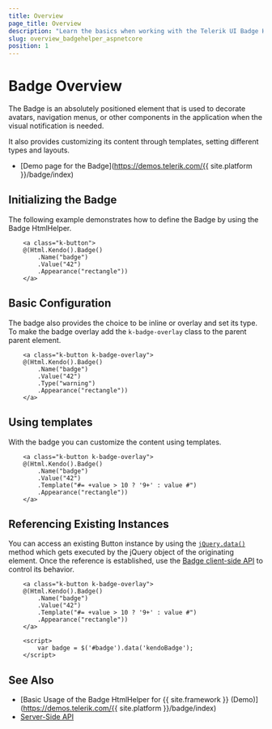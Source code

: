 ```yaml
---
title: Overview
page_title: Overview
description: "Learn the basics when working with the Telerik UI Badge HtmlHelper for {{ site.framework }}."
slug: overview_badgehelper_aspnetcore
position: 1
---
```


# Badge Overview

The Badge is an absolutely positioned element that is used to decorate avatars, navigation menus, or other components in the application when the visual notification is needed.

It also provides customizing its content through templates, setting different types and layouts.

* [Demo page for the Badge](https://demos.telerik.com/{{ site.platform }}/badge/index)

## Initializing the Badge

The following example demonstrates how to define the Badge by using the Badge HtmlHelper.


        <a class="k-button">
        @(Html.Kendo().Badge()
            .Name("badge")
            .Value("42")
            .Appearance("rectangle"))
        </a>

## Basic Configuration

The badge also provides the choice to be inline or overlay and set its type. To make the badge overlay add the `k-badge-overlay` class to the parent parent element.

        <a class="k-button k-badge-overlay">
        @(Html.Kendo().Badge()
            .Name("badge")
            .Value("42")
            .Type("warning")
            .Appearance("rectangle"))
        </a>

## Using templates

With the badge you can customize the content using templates.

        <a class="k-button k-badge-overlay">
        @(Html.Kendo().Badge()
            .Name("badge")
            .Value("42")
            .Template("#= +value > 10 ? '9+' : value #")
            .Appearance("rectangle"))
        </a>

## Referencing Existing Instances

You can access an existing Button instance by using the [`jQuery.data()`](https://api.jquery.com/jQuery.data/) method which gets executed by the jQuery object of the originating element. Once the reference is established, use the [Badge client-side API](https://docs.telerik.com/kendo-ui/api/javascript/ui/badge#methods) to control its behavior.

        <a class="k-button k-badge-overlay">
        @(Html.Kendo().Badge()
            .Name("badge")
            .Value("42")
            .Template("#= +value > 10 ? '9+' : value #")
            .Appearance("rectangle"))
        </a>
    
        <script>
            var badge = $('#badge').data('kendoBadge');
        </script>

## See Also

* [Basic Usage of the Badge HtmlHelper for {{ site.framework }} (Demo)](https://demos.telerik.com/{{ site.platform }}/badge/index)
* [Server-Side API](/api/badge)
